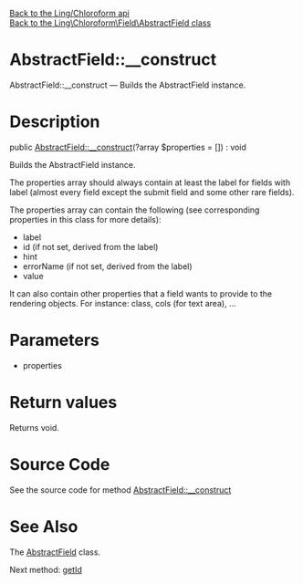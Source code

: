 [Back to the Ling/Chloroform api](https://github.com/lingtalfi/Chloroform/blob/master/doc/api/Ling/Chloroform.md)<br>
[Back to the Ling\Chloroform\Field\AbstractField class](https://github.com/lingtalfi/Chloroform/blob/master/doc/api/Ling/Chloroform/Field/AbstractField.md)


AbstractField::__construct
================



AbstractField::__construct — Builds the AbstractField instance.




Description
================


public [AbstractField::__construct](https://github.com/lingtalfi/Chloroform/blob/master/doc/api/Ling/Chloroform/Field/AbstractField/__construct.md)(?array $properties = []) : void




Builds the AbstractField instance.


The properties array should always contain at least the label for fields with label
(almost every field except the submit field and some other rare fields).



The properties array can contain the following (see corresponding properties
in this class for more details):

- label
- id (if not set, derived from the label)
- hint
- errorName (if not set, derived from the label)
- value

It can also contain other properties that a field wants to provide to the rendering objects.
For instance: class, cols (for text area), ...




Parameters
================


- properties

    


Return values
================

Returns void.








Source Code
===========
See the source code for method [AbstractField::__construct](https://github.com/lingtalfi/Chloroform/blob/master/Field/AbstractField.php#L124-L150)


See Also
================

The [AbstractField](https://github.com/lingtalfi/Chloroform/blob/master/doc/api/Ling/Chloroform/Field/AbstractField.md) class.

Next method: [getId](https://github.com/lingtalfi/Chloroform/blob/master/doc/api/Ling/Chloroform/Field/AbstractField/getId.md)<br>


